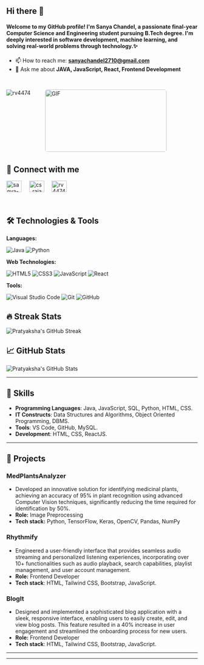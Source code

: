 <h2>Hi there 👋</h2> 
<h4>Welcome to my GitHub profile! 
I'm Sanya Chandel, a passionate final-year Computer Science and Engineering student pursuing B.Tech degree. I'm deeply interested in software development, machine learning, and solving real-world problems through technology.✨</h4>

- 📫 How to reach me: **sanyachandel2710@gmail.com**
- 💬 Ask me about **JAVA, JavaScript, React, Frontend Development**
</br>
<p style="display: flex; justify-contect: space-between;">
<img align="left" src="https://github-readme-stats.vercel.app/api/top-langs?username=rv4474&show_icons=true&locale=en&layout=compact" alt="rv4474" />
<img style="border-radius: 5px; margin: 0 0 5px 35px;" alt="GIF" width="320px" height="164px" src="https://s1.ezgif.com/tmp/ezgif-1-c08dc483c8.gif" />
</p>

## 💬 Connect with me
<p align="left">
<a href="https://www.linkedin.com/in/sanya-chandel-080181229/" target="blank"><img align="center" src="https://raw.githubusercontent.com/rahuldkjain/github-profile-readme-generator/master/src/images/icons/Social/linked-in-alt.svg" alt="sanya-chandel" height="30" width="40" /></a>&nbsp;&nbsp;&nbsp;&nbsp;
<a href="https://www.hackerrank.com/profile/sanya2710" target="blank"><img align="center" src="https://raw.githubusercontent.com/rahuldkjain/github-profile-readme-generator/master/src/images/icons/Social/hackerrank.svg" alt="cs_rajan_31577" height="30" width="40" /></a>&nbsp;&nbsp;&nbsp;&nbsp;
<a href="https://leetcode.com/u/Sanya_27/" target="blank"><img align="center" src="https://raw.githubusercontent.com/rahuldkjain/github-profile-readme-generator/master/src/images/icons/Social/leet-code.svg" alt="rv4474990" height="30" width="40" /></a>&nbsp;&nbsp;&nbsp;&nbsp;
<!--<a href="https://auth.geeksforgeeks.org/user/31577cse" target="blank"><img align="center" src="https://raw.githubusercontent.com/rahuldkjain/github-profile-readme-generator/master/src/images/icons/Social/geeks-for-geeks.svg" alt="31577cse" height="30" width="40" /></a> --!>
  
</p>
</br>

## 🛠️ Technologies & Tools

**Languages:**

![Java](https://img.shields.io/badge/Java-007396?style=flat&logo=java&logoColor=white)
![Python](https://img.shields.io/badge/Python-3776AB?style=flat&logo=python&logoColor=white)


**Web Technologies:**

![HTML5](https://img.shields.io/badge/HTML5-E34F26?style=flat&logo=html5&logoColor=white)
![CSS3](https://img.shields.io/badge/CSS3-1572B6?style=flat&logo=css3&logoColor=white)
![JavaScript](https://img.shields.io/badge/JavaScript-F7DF1E?style=flat&logo=javascript&logoColor=black)
![React](https://img.shields.io/badge/React-61DAFB?style=flat&logo=react&logoColor=black)

**Tools:**

![Visual Studio Code](https://img.shields.io/badge/Visual%20Studio%20Code-007ACC?style=flat&logo=visual-studio-code&logoColor=white)
![Git](https://img.shields.io/badge/Git-F05032?style=flat&logo=git&logoColor=white)
![GitHub](https://img.shields.io/badge/GitHub-181717?style=flat&logo=github&logoColor=white)




## 🔥 Streak Stats

![Pratyaksha's GitHub Streak](https://github-readme-streak-stats.herokuapp.com/?user=Sanya-27&theme=radical&hide_border=true)

## 📈 GitHub Stats

![Pratyaksha's GitHub Stats](https://github-readme-stats.vercel.app/api?username=Sanya-27&show_icons=true&count_private=true&hide_border=true&theme=radical)

---
## 🌟 Skills

- **Programming Languages**: Java, JavaScript, SQL, Python, HTML, CSS.
- **IT Constructs**: Data Structures and Algorithms, Object Oriented Programming, DBMS.
- **Tools**: VS Code, GitHub, MySQL.
- **Development**: HTML, CSS, ReactJS.

---

## 🧩 Projects

### MedPlantsAnalyzer

- Developed an innovative solution for identifying medicinal plants, achieving an accuracy of 95% in plant recognition using advanced Computer Vision techniques, significantly reducing the time required for identification by 50%.
- **Role:** Image Preprocessing
- **Tech stack:** Python, TensorFlow, Keras, OpenCV, Pandas, NumPy

### Rhythmify 

- Engineered a user-friendly interface that provides seamless audio streaming and personalized listening experiences, incorporating over 10+ functionalities such as audio playback, search capabilities, playlist management, and user account management.
- **Role:** Frontend Developer
- **Tech stack**: HTML, Tailwind CSS, Bootstrap, JavaScript.

 ### BlogIt
 
- Designed and implemented a sophisticated blog application with a sleek, responsive interface, enabling users to easily create, edit, and view blog posts. This feature resulted in a 40% increase in user engagement and streamlined the onboarding process for new users.
- **Role:** Frontend Developer
- **Tech stack**: HTML, Tailwind CSS, Bootstrap, JavaScript.
  

---

<!--## Position of Responsibility

**Managerial Head, College Algo Club**  
*August 2022 - September 2023*
- Led and managed the College Algorithm Club, a group of passionate students dedicated to enhancing their problem-solving and algorithmic skills.
- Organized and oversaw club meetings, workshops, and events, ensuring a collaborative and engaging learning environment for members.
- Administered club finances meticulously, allocating the annual budget for workshops, events, and equipment procurement, increased resource allocation efficiency by 25%, and ensured zero budget overruns. -->

---

